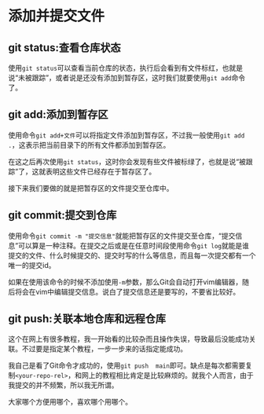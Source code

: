 # 添加并提交文件
## git status:查看仓库状态
使用`git status`可以查看当前仓库的状态，执行后会看到有文件标红，也就是说“未被跟踪”，或者说是还没有添加到暂存区，这时我们就要使用`git add`命令了。
## git add:添加到暂存区
使用命令`git add+文件`可以将指定文件添加到暂存区，不过我一般使用`git add .`，这表示把当前目录下的所有文件都添加到暂存区。

在这之后再次使用`git status`，这时你会发现有些文件被标绿了，也就是说“被跟踪”了，这就表明这些文件已经存在于暂存区了。

接下来我们要做的就是把暂存区的文件提交至仓库中。
## git commit:提交到仓库
使用命令`git commit -m "提交信息"`就能把暂存区的文件提交至仓库，“提交信息”可以算是一种注释。在提交之后或是在任意时间段使用命令`git log`就能是谁提交的文件、什么时候提交的、提交时写的什么等信息，而且每一次提交都有一个唯一的提交id。

如果在使用该命令的时候不添加使用`-m`参数，那么Git会自动打开vim编辑器，随后将会在vim中编辑提交信息。说白了提交信息还是要写的，不要省比较好。
## git push:关联本地仓库和远程仓库
这个在网上有很多教程，我一开始看的比较杂而且操作失误，导致最后没能成功关联。不过要是指定某个教程，一步一步来的话指定能成功。

我自己是看了Git命令才成功的，使用`git push  main`即可。缺点是每次都需要复制`<your-repo-rel>`，和网上的教程相比肯定是比较麻烦的。就我个人而言，由于我提交的并不频繁，所以我无所谓。

大家哪个方便用哪个，喜欢哪个用哪个。